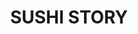 ---
layout: place
title: "SUSHI STORY"
permalink: /new-jersey/new-milford/sushi-story.html
stateAbbr: NJ
stateName: New Jersey
cityName: New Milford
seo:
  name: "SUSHI STORY"
  type: Restaurant
  links: https://www.sushistorynj.com/
description: "Looking for sushi in New Milford, New Jersey? Check out SUSHI STORY for a delightful Japanese dining experience. Enjoy a variety of sushi and other dishes in..."
place_id: ChIJU2q02DvxwokRyJvMevmVwqc
photos:
  - name: >-
      places/ChIJU2q02DvxwokRyJvMevmVwqc/photos/AeeoHcJF2r54PwDCz8mDg7ECXEBlYGWj3J5hbM_5tt-gSarLi5xVkv_bjBI2n1scUnLdB3O_SJToqKHzOcQjUuuZ9hoAt10s29JZm1ETeiYTAyOdZCs53g92hbWxH21MJlUVlW-yz6QC3jlXEN53yqU4NjzHGmZne_j99WZgVTIBhX8XCofIz2hs42u9j5RVw5d9oJWKY_2Neuekvc8F-LuoxYjSti1gzlvNJ8rIl9OLhr9rQ_Q7JvYwB4tQAxAWI1cz3k8dezGMpiadRCReVaZT69twJ1Rib91xfhL2gGWS4Lqxtw
    widthPx: 3024
    heightPx: 1702
    authorAttributions:
      - displayName: SUSHI STORY
        uri: https://maps.google.com/maps/contrib/118406446008198367848
        photoUri: >-
          https://lh3.googleusercontent.com/a-/ALV-UjXbF-vl44ttObcXHnPwVcvOFLZf1C7soi6cIbimh5yn0hhYvHU=s100-p-k-no-mo
    flagContentUri: >-
      https://www.google.com/local/imagery/report/?cb_client=maps_api_places.places_api&image_key=!1e10!2sAF1QipPz0tQ7W8JLHaqQOj0goQDKvCOQ_ujxUcLx2730&hl=en-US
    googleMapsUri: >-
      https://www.google.com/maps/place//data=!3m4!1e2!3m2!1sAF1QipPz0tQ7W8JLHaqQOj0goQDKvCOQ_ujxUcLx2730!2e10!4m2!3m1!1s0x89c2f13bd8b46a53:0xa7c295f97acc9bc8
  - name: >-
      places/ChIJU2q02DvxwokRyJvMevmVwqc/photos/AeeoHcJ-60gBoIj1ztj_tS_ENuTglyS7n93aBeg5ktXk1PCRTVGevm72405x1NcD_EhoiTU-20xNKeNDpb6j3wLknIQ1XrNc5H9eoZRb0Ruvwdw3NYP4OFoiFTx4stMW9jl69X5wAeW3531YanTOopNup-6D0WaE6BqvEVx-zTswC8qFuRCvqSX2oRE-LAZ1FPEjig1aKTjAKI-6yegyglV85qL42D3G_GSvLNtT8VgsGCOD8eVW_OJYShmM9dbN_q6Ic6Y1Wo_1dzc7Kz-Aba1IsOcwyyKsxcz3tIudfB_Cxud1QQ
    widthPx: 3024
    heightPx: 3025
    authorAttributions:
      - displayName: SUSHI STORY
        uri: https://maps.google.com/maps/contrib/118406446008198367848
        photoUri: >-
          https://lh3.googleusercontent.com/a-/ALV-UjXbF-vl44ttObcXHnPwVcvOFLZf1C7soi6cIbimh5yn0hhYvHU=s100-p-k-no-mo
    flagContentUri: >-
      https://www.google.com/local/imagery/report/?cb_client=maps_api_places.places_api&image_key=!1e10!2sAF1QipOre6kl8s-0kn2X290aNnAA8reZKd1is7BsLvXJ&hl=en-US
    googleMapsUri: >-
      https://www.google.com/maps/place//data=!3m4!1e2!3m2!1sAF1QipOre6kl8s-0kn2X290aNnAA8reZKd1is7BsLvXJ!2e10!4m2!3m1!1s0x89c2f13bd8b46a53:0xa7c295f97acc9bc8
  - name: >-
      places/ChIJU2q02DvxwokRyJvMevmVwqc/photos/AeeoHcJgCk7chNunY0h8O615guRYQx1nPQPKZnN-By_NjcRVJrqN5_v5_yPqTTcUzOK5GtkWXjnfCwCvf_JYaHTf6sf39uFEGaFLA8mKA6cJWFnbTfABjArecYBfw5N5C_GRIqz5xwBvUvCT1m40SdB9hjn1iwZgns_YrQq1E9_LiVhuxgYXL_wIaey6_EZ3SPtr8V4g6y-CWiz9FCqHkr6kzC3NugDGXGqA71395xFQ2Ir7_g-QOqLH24WN4fg-dRMiFfAVLj-9Xinp39iBNZ5HBkdeFjxp8O9VFzrEVDsbkcAjODDHC7OjM69hIEy5XiOZwE_KKYxfgzTrWZv-1cVz25uvH_yRIMzn1GX-FAGF-vz-rCICFCFW9lqhYWNS1bNhSZLqWT9nlAVh-RccJ0qET1hwqYv7L7H3aFxx3h0_5cfFp_R2
    widthPx: 3840
    heightPx: 2160
    authorAttributions:
      - displayName: Saja
        uri: https://maps.google.com/maps/contrib/117948378515288475465
        photoUri: >-
          https://lh3.googleusercontent.com/a-/ALV-UjVCRMNgs5M5tAj79IHxx4WsonUCpSLKIRMHUXpC8XDtW1eV_2HP=s100-p-k-no-mo
    flagContentUri: >-
      https://www.google.com/local/imagery/report/?cb_client=maps_api_places.places_api&image_key=!1e10!2sCIHM0ogKEICAgICj19fYmQE&hl=en-US
    googleMapsUri: >-
      https://www.google.com/maps/place//data=!3m4!1e2!3m2!1sCIHM0ogKEICAgICj19fYmQE!2e10!4m2!3m1!1s0x89c2f13bd8b46a53:0xa7c295f97acc9bc8
  - name: >-
      places/ChIJU2q02DvxwokRyJvMevmVwqc/photos/AeeoHcJn2nNh0XJTD86Elv_A_qr-CtfzYIwiL1RBaRunpjxlmhOJGZYJ5P7FWlZN5jQgsVappF2OZ2kIFhr4T7jgdynItrlFtBCNS2N29G-dp4o1dDYm8nzhezVPD1IgDKnULDpdRFib60no4otHcMelN3yZQG0-ZKdalQe2YVOh9lCJ5lQLds3QphkAe7PmN0NdXifjJY4gac3oBC6e3N_wtROwHSx3cGrUg4UutW1Lj964EV785RRWiXWmw08O2NLLw_BdokwLL6PqG-Aygfmr5cZ79FZM82ZeCV_F_kQXLqHgBNRRVK_SAdgiVfBGITHgyyZWyaptY0rT-Ib6ARm7jCt5-M576RTTsaFgKg6jGVLtO8pgggKi5T2OdBgEa8OOhF1vv-rozB-V8y6nPH1nX7xvZQJ7S6XQLlMkM-FnbalhUq0
    widthPx: 3000
    heightPx: 4000
    authorAttributions:
      - displayName: Minjoo Lee (sniper joo)
        uri: https://maps.google.com/maps/contrib/111491139627923976956
        photoUri: >-
          https://lh3.googleusercontent.com/a-/ALV-UjUoMbvzlV5Hg2MvRQJ5KKC9LiQHnt8UD7DUAYxnIP9jx_zaC5ZXcQ=s100-p-k-no-mo
    flagContentUri: >-
      https://www.google.com/local/imagery/report/?cb_client=maps_api_places.places_api&image_key=!1e10!2sCIHM0ogKEICAgICOxK_D3wE&hl=en-US
    googleMapsUri: >-
      https://www.google.com/maps/place//data=!3m4!1e2!3m2!1sCIHM0ogKEICAgICOxK_D3wE!2e10!4m2!3m1!1s0x89c2f13bd8b46a53:0xa7c295f97acc9bc8
  - name: >-
      places/ChIJU2q02DvxwokRyJvMevmVwqc/photos/AeeoHcIy2GmWxR9aTQXPl-wtzjB626YBzH59gh97pHtUto3v-BFaoRU6sYEEQW_f-i5OrBTTXL6uQFwuWPDsyCFPHYJUi3abdo5wIGv15A24TXnZoSUZb0AEOxNo6ZSTvtpL8RTlwZ9-V0S_qCPxPp60BZHEUGmGUF9oxSfH_NYeR_kq2IJr8EU4BQTRlt6IHEaMsB1VLJRBeisle2yC5gVogeAP_aTba6T4Ic7-9BIVFxBXdunT2WlWw5Mwd5cz41X3O2IZ6iJJ6WODqwUtfygqZfAtR2VvemdNN-HR1D8nTPtAhDwOX0DQl0269zMpViaLMgXEsKeT8Hv4Csz8vefaglqVG_BgwnKVh81pRgdX1sgq8vuNE2yHxfEXMKcKoE7XbXY8nEhb4gIWEan1PIMQGm1oYoUejPjFsxWye0IFMH3kbQ
    widthPx: 3024
    heightPx: 3024
    authorAttributions:
      - displayName: Agusto Chivossio
        uri: https://maps.google.com/maps/contrib/111635744550489558937
        photoUri: >-
          https://lh3.googleusercontent.com/a-/ALV-UjV1on_KqyxaO9s4HJi4P2YQd56YPxb6wW97LzI6Qnr6_c_aUSKf=s100-p-k-no-mo
    flagContentUri: >-
      https://www.google.com/local/imagery/report/?cb_client=maps_api_places.places_api&image_key=!1e10!2sCIHM0ogKEICAgIDx9f3CNw&hl=en-US
    googleMapsUri: >-
      https://www.google.com/maps/place//data=!3m4!1e2!3m2!1sCIHM0ogKEICAgIDx9f3CNw!2e10!4m2!3m1!1s0x89c2f13bd8b46a53:0xa7c295f97acc9bc8
  - name: >-
      places/ChIJU2q02DvxwokRyJvMevmVwqc/photos/AeeoHcLgp7o-mI5NJgXZghG6GuvlNwpIP5qwBEF0o9QyTlRMgxgNdl6AYxb2QuzxOrAdJ8fXAXt5SrX2w_oz6Cm7MeMdOyMSdw0MmpjgiaKd1jy0EU_X1bAqdqDoupGwzyZVCL27dnAs6L89gpEC5ecs6Uiuufjftto3yT0Aen1dxv_lmzquJQgTWS2Sq3JjiDcBtlQW9xJI2-I9PH-4oIRCoJ9hJFXZPLso9HLfhaTa0oHJGebMnvjfUMjViiT9Vblnz3SSURoNOk9bAlOULP4hxiaDt7UbOHv6t3ipaerLUPNWzUXefz1rD4qQe0Ts8tJPnjRDyq5F-SN9_LtJDgEL85GPwjB3KBk123y8NtMs8_9uB2FLvzlT-xg6_m9MJf1A4c73PwX-G_Aju7KhHsLhGSrLDtUZpbaETqD7iG9XeILKqLsm
    widthPx: 2681
    heightPx: 2681
    authorAttributions:
      - displayName: True Finds
        uri: https://maps.google.com/maps/contrib/103249618564670845591
        photoUri: >-
          https://lh3.googleusercontent.com/a-/ALV-UjVeqoxJHkeNWpaiv-9w00qnWc6_431AksOLFsjC-uLLssrNu1Tr=s100-p-k-no-mo
    flagContentUri: >-
      https://www.google.com/local/imagery/report/?cb_client=maps_api_places.places_api&image_key=!1e10!2sCIHM0ogKEICAgIC33p7N0QE&hl=en-US
    googleMapsUri: >-
      https://www.google.com/maps/place//data=!3m4!1e2!3m2!1sCIHM0ogKEICAgIC33p7N0QE!2e10!4m2!3m1!1s0x89c2f13bd8b46a53:0xa7c295f97acc9bc8
  - name: >-
      places/ChIJU2q02DvxwokRyJvMevmVwqc/photos/AeeoHcIdSUMzW8DNOG6pkSMG-en4T4eidgLewfrwYtGlZ8YM786loH5kGddBVjwKirf6RQQzCWbbF5j2PZvM56MFU4Yx6zx5DgZzTVkAvr1jzjeyFq9Xl6En5JwJhi6T85zTwfEraCMzG6pntEhWKD-a151gi1Wvl-M4POejB3O1GAQmusKFxSQn19p4wW95EVlpYHU6lPIvAEW9WwvkPedItxnU_o0S8G3i1agRqZ5b7r7yM5NOR4qG2BqAImd3kjWb1UxsZKi3Dq8PmESklM2sEq9HjnbRLE9AdBbBNzEDqAwf3HFLfhkdJaXnJZU2M5ihD0socZNomhKJBc34piJhFw0zgQjDys-kNE6aSYsMxh34FO1oymuS1tYIHSX9fv_nIIHL0atbVmxj3_04AkTA8bxN3gcHBxA_6E9zYnqX9Q1zsg
    widthPx: 3000
    heightPx: 4000
    authorAttributions:
      - displayName: Minjoo Lee (sniper joo)
        uri: https://maps.google.com/maps/contrib/111491139627923976956
        photoUri: >-
          https://lh3.googleusercontent.com/a-/ALV-UjUoMbvzlV5Hg2MvRQJ5KKC9LiQHnt8UD7DUAYxnIP9jx_zaC5ZXcQ=s100-p-k-no-mo
    flagContentUri: >-
      https://www.google.com/local/imagery/report/?cb_client=maps_api_places.places_api&image_key=!1e10!2sCIHM0ogKEICAgICO6KDGbg&hl=en-US
    googleMapsUri: >-
      https://www.google.com/maps/place//data=!3m4!1e2!3m2!1sCIHM0ogKEICAgICO6KDGbg!2e10!4m2!3m1!1s0x89c2f13bd8b46a53:0xa7c295f97acc9bc8
  - name: >-
      places/ChIJU2q02DvxwokRyJvMevmVwqc/photos/AeeoHcIpO3MiEnLl4S_MqAy8h5Xo19m6btCGSh9f8dSAFNNwrtpaMjlB85sZIGCZFdg3H32LrHJbIfsrhXYoFiuzVjAyzSKgmulDJ-UlXgMoC3h3PAkJisQhfM03USvWw8dLMFN0pXZZIRaSb4Fkl1AUaTjhXJn8z-NhICxQlkO4G8FG8ZiXuJns5u9ZpZKNJMN3beBw2Fer3ba_6SpGo0LwEe8d-6L2lHDzzqTYHQBoCtKHQMmG9jwmcSXLL_LNj5qV6igsC_cS-RDs7byYaEyPUliphOsQ1irPPflY6Y42XCksrdgx3EaOpdsX93mPyQ2LiRSjUIn2GxhJtmfnBOSlVFOmuLA-TH6gUPmK98Um7osOpXkBC5rV6AcgvDpCSe38FFUpwbemScoMPQ3hYs1H8glihhPTxNvnRKQHeLOMR4byFcQ
    widthPx: 3600
    heightPx: 4800
    authorAttributions:
      - displayName: Freddy Garcia
        uri: https://maps.google.com/maps/contrib/102241536613026480481
        photoUri: >-
          https://lh3.googleusercontent.com/a-/ALV-UjXW2QAwqYwL_atWaukD2dAK-J4xl2NYF-aUfM1errpyL2xOwhw=s100-p-k-no-mo
    flagContentUri: >-
      https://www.google.com/local/imagery/report/?cb_client=maps_api_places.places_api&image_key=!1e10!2sCIHM0ogKEICAgMDAwof0lAE&hl=en-US
    googleMapsUri: >-
      https://www.google.com/maps/place//data=!3m4!1e2!3m2!1sCIHM0ogKEICAgMDAwof0lAE!2e10!4m2!3m1!1s0x89c2f13bd8b46a53:0xa7c295f97acc9bc8
  - name: >-
      places/ChIJU2q02DvxwokRyJvMevmVwqc/photos/AeeoHcKtzkg5hfrwTVByg1uKLWWrgycpDZGkSJpI8r5RUmbMKsdB4EzXaHDJIbMmNHgL9I0Xh3yHjo7eiuAX9JqYzlL11o8UTtncRBNxHY62FEaIlR6EHQA4BaBuD7hMxoq6HyL5G2SHcLgkQLaLFCeFWljxmCLLpRCNROl4_WoV7-7ndm5pQKyIMQbJwKHN5iZ0ocNiAYKrM_WetzARoHA43dLmooubTfWxAtjfyAy9sZPCnoI-2a5p8kWaCsGiMtFqyYnrZSTy93fegCfv5Sd0KG9M_Tw-rce5LTyyZ759aF18WQ7v4xBqtbPhJDDBD09b3kv6wkuE_DCWgASUcADPwqz4SBT9PKEYKN0X9ffpc8ZtUbf2gm4Dt8uDRHkr7dFwOO0_cKkZZQEaDaqahVZ0mX7lOhKS2puU4D0yXLMQVXO0SQ
    widthPx: 1616
    heightPx: 1080
    authorAttributions:
      - displayName: Daniel Kim
        uri: https://maps.google.com/maps/contrib/102131387515281867071
        photoUri: >-
          https://lh3.googleusercontent.com/a-/ALV-UjXNBaHiI0UCF52sN2-gcZBriWBcsZ-nyOY7zTwzACbUAyEW1ALu2A=s100-p-k-no-mo
    flagContentUri: >-
      https://www.google.com/local/imagery/report/?cb_client=maps_api_places.places_api&image_key=!1e10!2sCIHM0ogKEICAgICJtd6sIw&hl=en-US
    googleMapsUri: >-
      https://www.google.com/maps/place//data=!3m4!1e2!3m2!1sCIHM0ogKEICAgICJtd6sIw!2e10!4m2!3m1!1s0x89c2f13bd8b46a53:0xa7c295f97acc9bc8
  - name: >-
      places/ChIJU2q02DvxwokRyJvMevmVwqc/photos/AeeoHcJe8xIpEA3Ojn-0J3nBdoE_ZToF0SE0PWQB55yP-rtnNUpKuGWIcpqdnQma-LOHdqrp_JPXg5beNu99l7c5f1ycunWaHEknCrB_4RHyN_oZss562NAX4DpK23ziZ1oDsFAdVGhhJTJFYeDDbkDgJIF67Ef9rAc9i5MaFdhKunEMuCOc1RKU2QZjL6jxPx2Dz36oikIgC2ryAjcosLzbTDUwVcaqOOkWhhDrzIkgTypGN8rOOwZOGJQKT1yHW8kI8wheUQCB2ttdpDufgW9sIAdPrOgkGIXdjqauDmpCDj3P3j_q7RwpGhH39JIFlnoCQH7qLSYQ-nwBdmzmG-j4tr47NmpANcdRhANx9DgWRgQTz-qAPvzmPv_F99GegLOQoysK_kTWUKRS4DhLS3-wBbHLRGWtWabr2Z3kJllW7jiiAw
    widthPx: 3072
    heightPx: 4080
    authorAttributions:
      - displayName: Paul Cohen
        uri: https://maps.google.com/maps/contrib/116573075958392961432
        photoUri: >-
          https://lh3.googleusercontent.com/a-/ALV-UjUuTu_oTtXffpAelqxOIwx6YbeDNLXQSMNg9LqVZkBLqxa5RjC1=s100-p-k-no-mo
    flagContentUri: >-
      https://www.google.com/local/imagery/report/?cb_client=maps_api_places.places_api&image_key=!1e10!2sCIHM0ogKEICAgIDv-beaaw&hl=en-US
    googleMapsUri: >-
      https://www.google.com/maps/place//data=!3m4!1e2!3m2!1sCIHM0ogKEICAgIDv-beaaw!2e10!4m2!3m1!1s0x89c2f13bd8b46a53:0xa7c295f97acc9bc8
address: 1033 River Rd, New Milford, NJ 07646, USA
street: 1033 River Rd
city: New Milford
state: NJ
zip: '07646'
country: USA
neighborhood: null
latitude: '40.920023'
longitude: '-74.026260'
accessibility_options:
  wheelchairAccessibleParking: true
  wheelchairAccessibleEntrance: true
  wheelchairAccessibleRestroom: true
  wheelchairAccessibleSeating: true
business_status: OPERATIONAL
name: SUSHI STORY
google_maps_links:
  directionsUri: >-
    https://www.google.com/maps/dir//''/data=!4m7!4m6!1m1!4e2!1m2!1m1!1s0x89c2f13bd8b46a53:0xa7c295f97acc9bc8!3e0
  placeUri: https://maps.google.com/?cid=12088389248555457480
  writeAReviewUri: >-
    https://www.google.com/maps/place//data=!4m3!3m2!1s0x89c2f13bd8b46a53:0xa7c295f97acc9bc8!12e1
  reviewsUri: >-
    https://www.google.com/maps/place//data=!4m4!3m3!1s0x89c2f13bd8b46a53:0xa7c295f97acc9bc8!9m1!1b1
  photosUri: >-
    https://www.google.com/maps/place//data=!4m3!3m2!1s0x89c2f13bd8b46a53:0xa7c295f97acc9bc8!10e5
primary_type: Sushi Restaurant
opening_hours:
  regular: null
  current: null
secondary_opening_hours:
  regular:
    weekdayDescriptions: null
    type: null
  current:
    weekdayDescriptions: null
    type: null
phone: (201) 287-1919
price_level: PRICE_LEVEL_MODERATE
price_range: $20 &ndash; $30
rating: '4.8'
rating_count: 340
website: https://www.sushistorynj.com/
reviews:
  - name: >-
      places/ChIJU2q02DvxwokRyJvMevmVwqc/reviews/ChZDSUhNMG9nS0VJQ0FnSURQdXUtYlFREAE
    relativePublishTimeDescription: 4 months ago
    rating: 5
    text:
      text: >-
        This was my second time here, and the food, service and ambience are
        worth the visit. The place was busy, but they were able to promptly
        accommodate our party of five. The staff was very welcoming and helpful.
        After seated, we were pleasantly surprised by the offer of a delicious
        seared salmon sushi to start off with which we enjoyed. Our food came
        out right away, all of which were great in presentation and taste. To
        end the evening, we were also given some yummy ice cream dessert (which
        I totally forgot to take a picture of).


        Definitely a great sushi spot that I recommend others to try out if
        you're in the area.
      languageCode: en
    originalText:
      text: >-
        This was my second time here, and the food, service and ambience are
        worth the visit. The place was busy, but they were able to promptly
        accommodate our party of five. The staff was very welcoming and helpful.
        After seated, we were pleasantly surprised by the offer of a delicious
        seared salmon sushi to start off with which we enjoyed. Our food came
        out right away, all of which were great in presentation and taste. To
        end the evening, we were also given some yummy ice cream dessert (which
        I totally forgot to take a picture of).


        Definitely a great sushi spot that I recommend others to try out if
        you're in the area.
      languageCode: en
    authorAttribution:
      displayName: Venessa Manzano
      uri: https://www.google.com/maps/contrib/114591060169688764985/reviews
      photoUri: >-
        https://lh3.googleusercontent.com/a-/ALV-UjUJ6frCmWFhg6_IX6cexpjGlp-0UM2uljZXrvucBS1HAQsmbdD-=s128-c0x00000000-cc-rp-mo-ba5
    publishTime: '2024-12-01T12:27:59.490324Z'
    flagContentUri: >-
      https://www.google.com/local/review/rap/report?postId=ChZDSUhNMG9nS0VJQ0FnSURQdXUtYlFREAE&d=17924085&t=1
    googleMapsUri: >-
      https://www.google.com/maps/reviews/data=!4m6!14m5!1m4!2m3!1sChZDSUhNMG9nS0VJQ0FnSURQdXUtYlFREAE!2m1!1s0x89c2f13bd8b46a53:0xa7c295f97acc9bc8
  - name: >-
      places/ChIJU2q02DvxwokRyJvMevmVwqc/reviews/ChZDSUhNMG9nS0VJQ0FnTURnck5TZVF3EAE
    relativePublishTimeDescription: a month ago
    rating: 5
    text:
      text: >-
        My family and I loved everything about this place! First off, the sushi
        was AMAZING. It was super fresh and had beautiful presentation like
        everyone's been saying. Service was really helpful when we needed extra
        things. It's a small and cozy sushi joint, and the perfect local place
        for dinner. Highly recommend the sashimi and seared sushi items!
      languageCode: en
    originalText:
      text: >-
        My family and I loved everything about this place! First off, the sushi
        was AMAZING. It was super fresh and had beautiful presentation like
        everyone's been saying. Service was really helpful when we needed extra
        things. It's a small and cozy sushi joint, and the perfect local place
        for dinner. Highly recommend the sashimi and seared sushi items!
      languageCode: en
    authorAttribution:
      displayName: Kerry M
      uri: https://www.google.com/maps/contrib/110799479629795890699/reviews
      photoUri: >-
        https://lh3.googleusercontent.com/a-/ALV-UjVKDlIhlcLPsxbq0_YJ9VCK-HNnm-9QARyqxn0R3bUr-hJH-epYMQ=s128-c0x00000000-cc-rp-mo-ba2
    publishTime: '2025-02-23T01:24:34.013433Z'
    flagContentUri: >-
      https://www.google.com/local/review/rap/report?postId=ChZDSUhNMG9nS0VJQ0FnTURnck5TZVF3EAE&d=17924085&t=1
    googleMapsUri: >-
      https://www.google.com/maps/reviews/data=!4m6!14m5!1m4!2m3!1sChZDSUhNMG9nS0VJQ0FnTURnck5TZVF3EAE!2m1!1s0x89c2f13bd8b46a53:0xa7c295f97acc9bc8
  - name: >-
      places/ChIJU2q02DvxwokRyJvMevmVwqc/reviews/ChZDSUhNMG9nS0VJQ0FnTURBd29mMFpBEAE
    relativePublishTimeDescription: 2 months ago
    rating: 5
    text:
      text: >-
        Amazing service, but the food is outstanding. Tried different rolls and
        they were all good. Highly recommend the Valentine and Jersey Shore
        🙌🏻🙌🏻
      languageCode: en
    originalText:
      text: >-
        Amazing service, but the food is outstanding. Tried different rolls and
        they were all good. Highly recommend the Valentine and Jersey Shore
        🙌🏻🙌🏻
      languageCode: en
    authorAttribution:
      displayName: Freddy Garcia
      uri: https://www.google.com/maps/contrib/102241536613026480481/reviews
      photoUri: >-
        https://lh3.googleusercontent.com/a-/ALV-UjXW2QAwqYwL_atWaukD2dAK-J4xl2NYF-aUfM1errpyL2xOwhw=s128-c0x00000000-cc-rp-mo
    publishTime: '2025-02-07T19:15:29.278970Z'
    flagContentUri: >-
      https://www.google.com/local/review/rap/report?postId=ChZDSUhNMG9nS0VJQ0FnTURBd29mMFpBEAE&d=17924085&t=1
    googleMapsUri: >-
      https://www.google.com/maps/reviews/data=!4m6!14m5!1m4!2m3!1sChZDSUhNMG9nS0VJQ0FnTURBd29mMFpBEAE!2m1!1s0x89c2f13bd8b46a53:0xa7c295f97acc9bc8
  - name: >-
      places/ChIJU2q02DvxwokRyJvMevmVwqc/reviews/ChdDSUhNMG9nS0VJQ0FnSURId3R2bHJRRRAB
    relativePublishTimeDescription: 7 months ago
    rating: 5
    text:
      text: >-
        Me and my husband went there yesterday, I had not-so-great day, but
        Yoon’s amazingly great service really changed it!

        We had such a nice experience and very tasty!

        Everything was so delicious especially the salmon samples 👌🏼(thank you
        Yoon💐)

        I really recommend this restaurant 🍱🍙🍜
      languageCode: en
    originalText:
      text: >-
        Me and my husband went there yesterday, I had not-so-great day, but
        Yoon’s amazingly great service really changed it!

        We had such a nice experience and very tasty!

        Everything was so delicious especially the salmon samples 👌🏼(thank you
        Yoon💐)

        I really recommend this restaurant 🍱🍙🍜
      languageCode: en
    authorAttribution:
      displayName: Carmit Saleh
      uri: https://www.google.com/maps/contrib/106441706183154020830/reviews
      photoUri: >-
        https://lh3.googleusercontent.com/a-/ALV-UjWiltEa5QEM-GhyxLuyWTvmVINI0ThzCCIbt2POAXk_2YHVy1A6=s128-c0x00000000-cc-rp-mo-ba2
    publishTime: '2024-09-14T00:12:24.265099Z'
    flagContentUri: >-
      https://www.google.com/local/review/rap/report?postId=ChdDSUhNMG9nS0VJQ0FnSURId3R2bHJRRRAB&d=17924085&t=1
    googleMapsUri: >-
      https://www.google.com/maps/reviews/data=!4m6!14m5!1m4!2m3!1sChdDSUhNMG9nS0VJQ0FnSURId3R2bHJRRRAB!2m1!1s0x89c2f13bd8b46a53:0xa7c295f97acc9bc8
  - name: >-
      places/ChIJU2q02DvxwokRyJvMevmVwqc/reviews/ChZDSUhNMG9nS0VJQ0FnTUNJaU1xVFdREAE
    relativePublishTimeDescription: 2 weeks ago
    rating: 5
    text:
      text: >-
        I recently dined at Sushi Story and it was an unforgettable experience!
        From the moment I walked in, the ambiance was welcoming—modern yet cozy,
        with a hint of traditional Japanese charm.


        The sushi was **absolutely fresh** and expertly prepared. I highly
        recommend Seared Ahi Tuna—the flavors were perfectly balanced, and the
        fish melted in my mouth.


        I’ll definitely be returning and would highly recommend Sushi Story to
        any sushi lover!
      languageCode: en
    originalText:
      text: >-
        I recently dined at Sushi Story and it was an unforgettable experience!
        From the moment I walked in, the ambiance was welcoming—modern yet cozy,
        with a hint of traditional Japanese charm.


        The sushi was **absolutely fresh** and expertly prepared. I highly
        recommend Seared Ahi Tuna—the flavors were perfectly balanced, and the
        fish melted in my mouth.


        I’ll definitely be returning and would highly recommend Sushi Story to
        any sushi lover!
      languageCode: en
    authorAttribution:
      displayName: Jay Li
      uri: https://www.google.com/maps/contrib/111249606710810002324/reviews
      photoUri: >-
        https://lh3.googleusercontent.com/a-/ALV-UjV8jsQ10S5L4uj_B4UKBGemWXGiUv9-nDGKok_ww4CLBzGv8LX-=s128-c0x00000000-cc-rp-mo
    publishTime: '2025-03-29T19:10:43.629922Z'
    flagContentUri: >-
      https://www.google.com/local/review/rap/report?postId=ChZDSUhNMG9nS0VJQ0FnTUNJaU1xVFdREAE&d=17924085&t=1
    googleMapsUri: >-
      https://www.google.com/maps/reviews/data=!4m6!14m5!1m4!2m3!1sChZDSUhNMG9nS0VJQ0FnTUNJaU1xVFdREAE!2m1!1s0x89c2f13bd8b46a53:0xa7c295f97acc9bc8
parking_options:
  freeParkingLot: true
  freeStreetParking: true
payment_options:
  acceptsCreditCards: true
  acceptsDebitCards: true
  acceptsCashOnly: false
  acceptsNfc: true
allow_dogs: null
curbside_pickup: null
delivery: true
dine_in: true
good_for_children: true
good_for_groups: null
good_for_sports: false
live_music: false
menu_for_children: null
outdoor_seating: false
reservable: null
restroom: true
serves_beer: false
serves_breakfast: null
serves_brunch: null
serves_cocktails: false
serves_coffee: null
serves_dinner: true
serves_dessert: true
serves_lunch: true
serves_vegetarian_food: null
serves_wine: false
takeout: true
summary: null

---